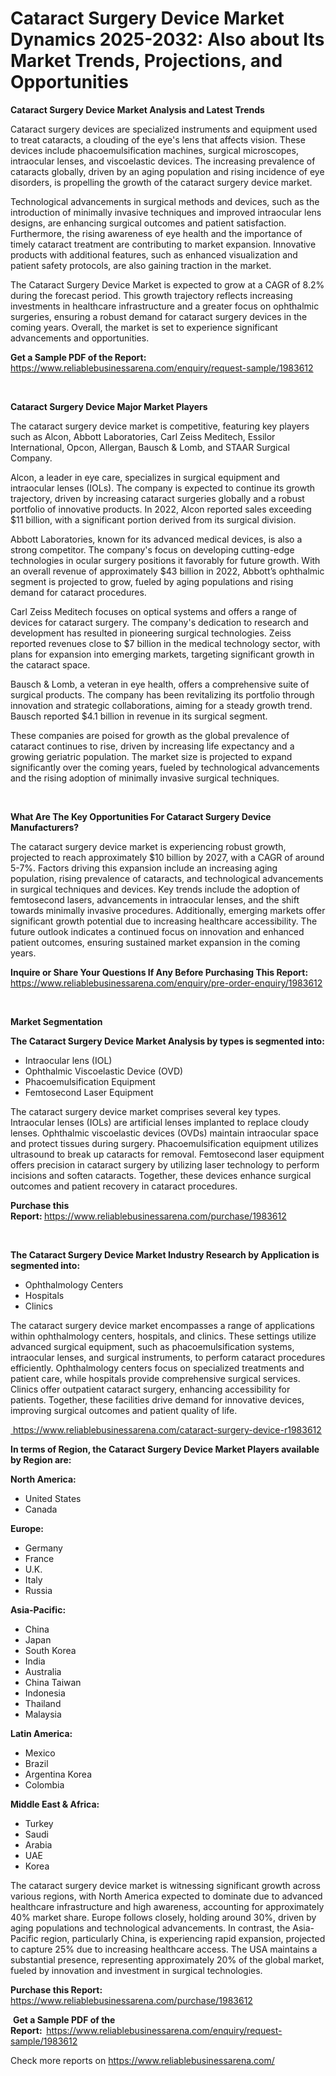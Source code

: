 <p><h1>Cataract Surgery Device Market Dynamics 2025-2032: Also about Its Market Trends, Projections, and Opportunities</h1></p><p><strong>Cataract Surgery Device Market Analysis and Latest Trends</strong></p>
<p><p>Cataract surgery devices are specialized instruments and equipment used to treat cataracts, a clouding of the eye's lens that affects vision. These devices include phacoemulsification machines, surgical microscopes, intraocular lenses, and viscoelastic devices. The increasing prevalence of cataracts globally, driven by an aging population and rising incidence of eye disorders, is propelling the growth of the cataract surgery device market. </p><p>Technological advancements in surgical methods and devices, such as the introduction of minimally invasive techniques and improved intraocular lens designs, are enhancing surgical outcomes and patient satisfaction. Furthermore, the rising awareness of eye health and the importance of timely cataract treatment are contributing to market expansion. Innovative products with additional features, such as enhanced visualization and patient safety protocols, are also gaining traction in the market.</p><p>The Cataract Surgery Device Market is expected to grow at a CAGR of 8.2% during the forecast period. This growth trajectory reflects increasing investments in healthcare infrastructure and a greater focus on ophthalmic surgeries, ensuring a robust demand for cataract surgery devices in the coming years. Overall, the market is set to experience significant advancements and opportunities.</p></p>
<p><strong>Get a Sample PDF of the Report:&nbsp;</strong> <a href="https://www.reliablebusinessarena.com/enquiry/request-sample/1983612?utm_campaign=2819&utm_medium=2&utm_source=Github&utm_content=ia&utm_term=05032025&utm_id=cataract-surgery-device">https://www.reliablebusinessarena.com/enquiry/request-sample/1983612</a></p>
<p>&nbsp;</p>
<p><strong>Cataract Surgery Device Major Market Players</strong></p>
<p><p>The cataract surgery device market is competitive, featuring key players such as Alcon, Abbott Laboratories, Carl Zeiss Meditech, Essilor International, Opcon, Allergan, Bausch & Lomb, and STAAR Surgical Company. </p><p>Alcon, a leader in eye care, specializes in surgical equipment and intraocular lenses (IOLs). The company is expected to continue its growth trajectory, driven by increasing cataract surgeries globally and a robust portfolio of innovative products. In 2022, Alcon reported sales exceeding $11 billion, with a significant portion derived from its surgical division.</p><p>Abbott Laboratories, known for its advanced medical devices, is also a strong competitor. The company's focus on developing cutting-edge technologies in ocular surgery positions it favorably for future growth. With an overall revenue of approximately $43 billion in 2022, Abbott’s ophthalmic segment is projected to grow, fueled by aging populations and rising demand for cataract procedures.</p><p>Carl Zeiss Meditech focuses on optical systems and offers a range of devices for cataract surgery. The company's dedication to research and development has resulted in pioneering surgical technologies. Zeiss reported revenues close to $7 billion in the medical technology sector, with plans for expansion into emerging markets, targeting significant growth in the cataract space.</p><p>Bausch & Lomb, a veteran in eye health, offers a comprehensive suite of surgical products. The company has been revitalizing its portfolio through innovation and strategic collaborations, aiming for a steady growth trend. Bausch reported $4.1 billion in revenue in its surgical segment.</p><p>These companies are poised for growth as the global prevalence of cataract continues to rise, driven by increasing life expectancy and a growing geriatric population. The market size is projected to expand significantly over the coming years, fueled by technological advancements and the rising adoption of minimally invasive surgical techniques.</p></p>
<p>&nbsp;</p>
<p><strong>What Are The Key Opportunities For Cataract Surgery Device Manufacturers?</strong></p>
<p><p>The cataract surgery device market is experiencing robust growth, projected to reach approximately $10 billion by 2027, with a CAGR of around 5-7%. Factors driving this expansion include an increasing aging population, rising prevalence of cataracts, and technological advancements in surgical techniques and devices. Key trends include the adoption of femtosecond lasers, advancements in intraocular lenses, and the shift towards minimally invasive procedures. Additionally, emerging markets offer significant growth potential due to increasing healthcare accessibility. The future outlook indicates a continued focus on innovation and enhanced patient outcomes, ensuring sustained market expansion in the coming years.</p></p>
<p><strong>Inquire or Share Your Questions If Any Before Purchasing This Report:</strong> <a href="https://www.reliablebusinessarena.com/enquiry/pre-order-enquiry/1983612?utm_campaign=2819&utm_medium=2&utm_source=Github&utm_content=ia&utm_term=05032025&utm_id=cataract-surgery-device">https://www.reliablebusinessarena.com/enquiry/pre-order-enquiry/1983612</a></p>
<p>&nbsp;</p>
<p><strong>Market Segmentation</strong></p>
<p><strong>The Cataract Surgery Device Market Analysis by types is segmented into:</strong></p>
<p><ul><li>Intraocular lens (IOL)</li><li>Ophthalmic Viscoelastic Device (OVD)</li><li>Phacoemulsification Equipment</li><li>Femtosecond Laser Equipment</li></ul></p>
<p><p>The cataract surgery device market comprises several key types. Intraocular lenses (IOLs) are artificial lenses implanted to replace cloudy lenses. Ophthalmic viscoelastic devices (OVDs) maintain intraocular space and protect tissues during surgery. Phacoemulsification equipment utilizes ultrasound to break up cataracts for removal. Femtosecond laser equipment offers precision in cataract surgery by utilizing laser technology to perform incisions and soften cataracts. Together, these devices enhance surgical outcomes and patient recovery in cataract procedures.</p></p>
<p><strong>Purchase this Report:&nbsp;</strong><a href="https://www.reliablebusinessarena.com/purchase/1983612?utm_campaign=2819&utm_medium=2&utm_source=Github&utm_content=ia&utm_term=05032025&utm_id=cataract-surgery-device">https://www.reliablebusinessarena.com/purchase/1983612</a></p>
<p>&nbsp;</p>
<p><strong>The Cataract Surgery Device Market Industry Research by Application is segmented into:</strong></p>
<p><ul><li>Ophthalmology Centers</li><li>Hospitals</li><li>Clinics</li></ul></p>
<p><p>The cataract surgery device market encompasses a range of applications within ophthalmology centers, hospitals, and clinics. These settings utilize advanced surgical equipment, such as phacoemulsification systems, intraocular lenses, and surgical instruments, to perform cataract procedures efficiently. Ophthalmology centers focus on specialized treatments and patient care, while hospitals provide comprehensive surgical services. Clinics offer outpatient cataract surgery, enhancing accessibility for patients. Together, these facilities drive demand for innovative devices, improving surgical outcomes and patient quality of life.</p></p>
<p><a href="https://www.reliablebusinessarena.com/cataract-surgery-device-r1983612?utm_campaign=2819&utm_medium=2&utm_source=Github&utm_content=ia&utm_term=05032025&utm_id=cataract-surgery-device">&nbsp;https://www.reliablebusinessarena.com/cataract-surgery-device-r1983612</a></p>
<p><strong>In terms of Region, the Cataract Surgery Device Market Players available by Region are:</strong></p>
<p>
    <p> <strong> North America: </strong>
        <ul>
            <li>United States</li>
            <li>Canada</li>
        </ul>
        </p> 
    <p> <strong> Europe: </strong>
        <ul>
            <li>Germany</li>
            <li>France</li>
            <li>U.K.</li>
            <li>Italy</li>
            <li>Russia</li>
        </ul>
        </p> 
    <p> <strong> Asia-Pacific: </strong>
        <ul>
            <li>China</li>
            <li>Japan</li>
            <li>South Korea</li>
            <li>India</li>
            <li>Australia</li>
            <li>China Taiwan</li>
            <li>Indonesia</li>
            <li>Thailand</li>
            <li>Malaysia</li>
        </ul>
        </p> 
    <p> <strong> Latin America: </strong>
        <ul>
            <li>Mexico</li>
            <li>Brazil</li>
            <li>Argentina Korea</li>
            <li>Colombia</li>
        </ul>
        </p> 
    <p> <strong> Middle East & Africa: </strong>
        <ul>
            <li>Turkey</li>
            <li>Saudi</li>
            <li>Arabia</li>
            <li>UAE</li>
            <li>Korea</li>
        </ul>
    </p>
    </p>
<p><p>The cataract surgery device market is witnessing significant growth across various regions, with North America expected to dominate due to advanced healthcare infrastructure and high awareness, accounting for approximately 40% market share. Europe follows closely, holding around 30%, driven by aging populations and technological advancements. In contrast, the Asia-Pacific region, particularly China, is experiencing rapid expansion, projected to capture 25% due to increasing healthcare access. The USA maintains a substantial presence, representing approximately 20% of the global market, fueled by innovation and investment in surgical technologies.</p></p>
<p><strong>Purchase this Report: </strong><a href="https://www.reliablebusinessarena.com/purchase/1983612?utm_campaign=2819&utm_medium=2&utm_source=Github&utm_content=ia&utm_term=05032025&utm_id=cataract-surgery-device">https://www.reliablebusinessarena.com/purchase/1983612</a></p>
<p>&nbsp;<strong>Get a Sample PDF of the Report:&nbsp;&nbsp;</strong><a href="https://www.reliablebusinessarena.com/enquiry/request-sample/1983612?utm_campaign=2819&utm_medium=2&utm_source=Github&utm_content=ia&utm_term=05032025&utm_id=cataract-surgery-device">https://www.reliablebusinessarena.com/enquiry/request-sample/1983612</a></p>
<p><strong></strong></p>
<p>Check more reports on <a href="https://www.reliablebusinessarena.com/?utm_campaign=2819&utm_medium=2&utm_source=Github&utm_content=ia&utm_term=05032025&utm_id=cataract-surgery-device">https://www.reliablebusinessarena.com/</a></p>